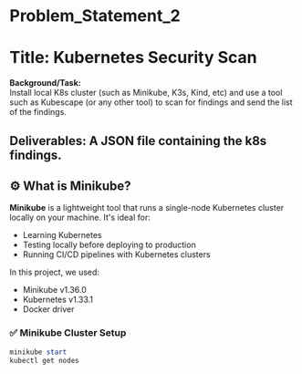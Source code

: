 # Problem_Statement_2
# Title: Kubernetes Security Scan

**Background/Task:**  
Install local K8s cluster (such as Minikube, K3s, Kind, etc) and use a tool such as Kubescape (or any other tool) to scan for findings and send the list of the findings.

**Deliverables:**
A JSON file containing the k8s findings.
----------------------------------------------------------------------------------------------------------------------------------------------------------------------------
## ⚙️ What is Minikube?

**Minikube** is a lightweight tool that runs a single-node Kubernetes cluster locally on your machine. It's ideal for:

- Learning Kubernetes
- Testing locally before deploying to production
- Running CI/CD pipelines with Kubernetes clusters

In this project, we used:

- Minikube v1.36.0
- Kubernetes v1.33.1
- Docker driver

### ✅ Minikube Cluster Setup

```powershell
minikube start
kubectl get nodes
